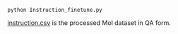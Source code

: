```
python Instruction_finetune.py
```

[instruction.csv](./instruction.csv) is the processed Mol dataset in QA form.
